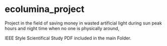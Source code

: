 # ecolumina_project
Project in the field of saving money in wasted artificial light during sun peak hours and night time when no one is physically around,

IEEE Style Scientifical Study PDF included in the main Folder.
